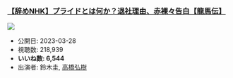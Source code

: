 ### [【辞めNHK】プライドとは何か？退社理由、赤裸々告白【龍馬伝】](https://www.youtube.com/watch?v=NkePAeuWVzY)
[![](https://img.youtube.com/vi/NkePAeuWVzY/sddefault.jpg)](https://www.youtube.com/watch?v=NkePAeuWVzY)
-   公開日: 2023-03-28
-   視聴数: 218,939
-   **いいね数: 6,544**
-   出演者: 鈴木圭, [高橋弘樹](/rehacq_fan/people/高橋弘樹 "wikilink")
